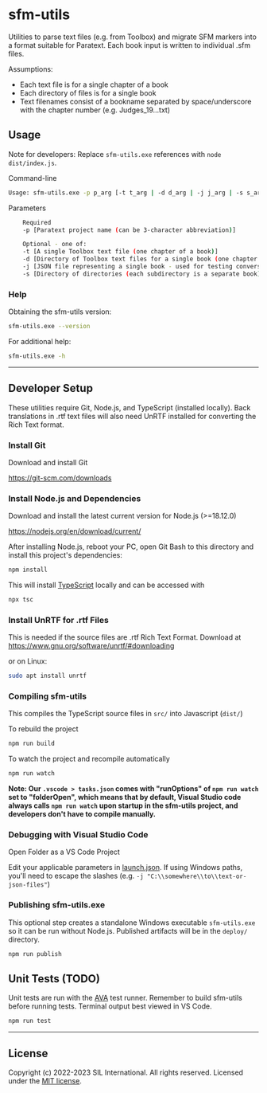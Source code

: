 
# sfm-utils
Utilities to parse text files (e.g. from Toolbox) and migrate SFM markers into a format suitable for Paratext.
Each book input is written to individual .sfm files.

Assumptions:
* Each text file is for a single chapter of a book
* Each directory of files is for a single book
* Text filenames consist of a bookname separated by space/underscore with the chapter number (e.g. Judges_19...txt)

## Usage
Note for developers: Replace `sfm-utils.exe` references with `node dist/index.js`.

Command-line
```bash
Usage: sfm-utils.exe -p p_arg [-t t_arg | -d d_arg | -j j_arg | -s s_arg]
```

Parameters
```bash
    Required
    -p [Paratext project name (can be 3-character abbreviation)]

    Optional - one of:
    -t [A single Toolbox text file (one chapter of a book)]
    -d [Directory of Toolbox text files for a single book (one chapter per file)]
    -j [JSON file representing a single book - used for testing conversion to SFM]
    -s [Directory of directories (each subdirectory is a separate book)]
```

### Help
Obtaining the sfm-utils version:
```bash
sfm-utils.exe --version
```

For additional help:
```bash
sfm-utils.exe -h
```

------------------


## Developer Setup
These utilities require Git, Node.js, and TypeScript (installed locally).
Back translations in .rtf text files will also need UnRTF installed for converting the Rich Text format.

### Install Git
Download and install Git

https://git-scm.com/downloads

### Install Node.js and Dependencies
Download and install the latest current version for Node.js (>=18.12.0)

https://nodejs.org/en/download/current/

After installing Node.js, reboot your PC, open Git Bash to this directory and install this project's dependencies:
```bash
npm install
```

This will install [TypeScript](https://www.typescriptlang.org/) locally and can be accessed with

```bash
npx tsc
```

### Install UnRTF for .rtf Files
This is needed if the source files are .rtf Rich Text Format. Download at
https://www.gnu.org/software/unrtf/#downloading

or on Linux:
```bash
sudo apt install unrtf
```

### Compiling sfm-utils
This compiles the TypeScript source files in `src/` into Javascript (`dist/`)

To rebuild the project
```bash
npm run build
```

To watch the project and recompile automatically
```bash
npm run watch
```

**Note: Our `.vscode > tasks.json` comes with "runOptions" of `npm run watch` set to "folderOpen", which means that by default, Visual Studio code always calls `npm run watch` upon startup in the sfm-utils project, and developers don't have to compile manually.**

### Debugging with Visual Studio Code
Open Folder as a VS Code Project

Edit your applicable parameters in [launch.json](./.vscode/launch.json). If using Windows paths, you'll need to escape the slashes (e.g. `-j "C:\\somewhere\\to\\text-or-json-files"`)

### Publishing sfm-utils.exe
This optional step creates a standalone Windows executable `sfm-utils.exe` so it can be run without Node.js. Published artifacts will be in the `deploy/` directory.

```bash
npm run publish
```

## Unit Tests (TODO)
Unit tests are run with the [AVA](https://github.com/avajs/ava) test runner.
Remember to build sfm-utils before running tests. 
Terminal output best viewed in VS Code.
```bash
npm run test
```

-------------

## License
Copyright (c) 2022-2023 SIL International. All rights reserved.
Licensed under the [MIT license](LICENSE).
